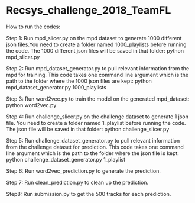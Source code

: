 # Recsys_challenge_2018_TeamFL

How to run the codes:

Step 1:
Run mpd_slicer.py on the mpd dataset to generate 1000 different json files.You need to create a folder named 1000_playlists before running the code. The 1000 different json files will be saved in that folder:
  python mpd_slicer.py

Step 2:
Run mpd_dataset_generator.py to pull relevant information from the mpd for training. This code takes one command line argument which is the path to the folder where the 1000 json files are kept:
  python mpd_dataset_generator.py 1000_playlists
  
Step 3:
Run word2vec.py to train the model on the generated mpd_dataset:
  python word2vec.py
  
Step 4:
Run challenge_slicer.py on the challenge dataset to generate 1 json file. You need to create a folder named 1_playlist before running the code. The json file will be saved in that folder:
  python challenge_slicer.py

Step 5:
Run challenge_dataset_generator.py to pull relevant information from the challenge dataset for prediction. This code takes one command line argument which is the path to the folder where the json file is kept:
  python challenge_dataset_generator.py 1_playlist

Step 6:
Run word2vec_prediction.py to generate the prediction.

Step 7:
Run clean_prediction.py to clean up the prediction.

Step8:
Run submission.py to get the 500 tracks for each prediction.
